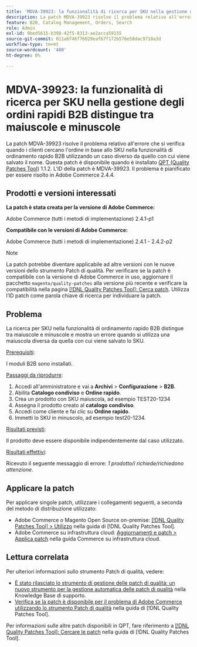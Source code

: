```yaml
---
title: 'MDVA-39923: la funzionalità di ricerca per SKU nella gestione degli ordini rapidi B2B distingue tra maiuscole e minuscole'
description: La patch MDVA-39923 risolve il problema relativo all'errore che si verifica quando i clienti cercano l'ordine in base allo SKU nella funzionalità di ordinamento rapido B2B utilizzando un caso diverso da quello con cui viene salvato il nome. Questa patch è disponibile quando è installato [Quality Patches Tool (QPT)](https://experienceleague.adobe.com/en/docs/commerce-operations/tools/quality-patches-tool/quality-patches-tool-to-self-serve-quality-patches) 1.1.2. L'ID della patch è MDVA-39923. Il problema è pianificato per essere risolto in Adobe Commerce 2.4.4.
feature: B2B, Catalog Management, Orders, Search
role: Admin
exl-id: 9bed5615-b398-42f5-8313-ae2acca59155
source-git-commit: 011a6f46f76029eaf67f172b576e58dac9710a3d
workflow-type: tm+mt
source-wordcount: '480'
ht-degree: 0%

---
```


# MDVA-39923: la funzionalità di ricerca per SKU nella gestione degli ordini rapidi B2B distingue tra maiuscole e minuscole

La patch MDVA-39923 risolve il problema relativo all&#39;errore che si verifica quando i clienti cercano l&#39;ordine in base allo SKU nella funzionalità di ordinamento rapido B2B utilizzando un caso diverso da quello con cui viene salvato il nome. Questa patch è disponibile quando è installato [QPT (Quality Patches Tool)](https://experienceleague.adobe.com/en/docs/commerce-operations/tools/quality-patches-tool/quality-patches-tool-to-self-serve-quality-patches) 1.1.2. L&#39;ID della patch è MDVA-39923. Il problema è pianificato per essere risolto in Adobe Commerce 2.4.4.

## Prodotti e versioni interessati

**La patch è stata creata per la versione di Adobe Commerce:**

Adobe Commerce (tutti i metodi di implementazione) 2.4.1-p1

**Compatibile con le versioni di Adobe Commerce:**

Adobe Commerce (tutti i metodi di implementazione) 2.4.1 - 2.4.2-p2

>[!NOTE]
>
>La patch potrebbe diventare applicabile ad altre versioni con le nuove versioni dello strumento Patch di qualità. Per verificare se la patch è compatibile con la versione di Adobe Commerce in uso, aggiornare il pacchetto `magento/quality-patches` alla versione più recente e verificare la compatibilità nella pagina [[!DNL Quality Patches Tool]: Cerca patch](https://experienceleague.adobe.com/en/docs/commerce-operations/tools/quality-patches-tool/quality-patches-tool-to-self-serve-quality-patches). Utilizza l’ID patch come parola chiave di ricerca per individuare la patch.

## Problema

La ricerca per SKU nella funzionalità di ordinamento rapido B2B distingue tra maiuscole e minuscole e mostra un errore quando si utilizza una maiuscola diversa da quella con cui viene salvato lo SKU.

<u>Prerequisiti</u>:

I moduli B2B sono installati.

<u>Passaggi da riprodurre</u>:

1. Accedi all&#39;amministratore e vai a **Archivi** > **Configurazione** > **B2B**.
1. Abilita **Catalogo condiviso** e **Ordine rapido**.
1. Crea un prodotto con SKU maiuscola, ad esempio TEST20-1234
1. Assegna il prodotto creato al **catalogo condiviso**.
1. Accedi come cliente e fai clic su **Ordine rapido**.
1. Immetti lo SKU in minuscolo, ad esempio test20-1234.

<u>Risultati previsti</u>:

Il prodotto deve essere disponibile indipendentemente dal caso utilizzato.

<u>Risultati effettivi</u>:

Ricevuto il seguente messaggio di errore: *1 prodotto/i richiede/richiedono attenzione*.

## Applicare la patch

Per applicare singole patch, utilizzare i collegamenti seguenti, a seconda del metodo di distribuzione utilizzato:

* Adobe Commerce o Magento Open Source on-premise: [[!DNL Quality Patches Tool] > Utilizzo](/help/tools/quality-patches-tool/usage.md) nella guida di [!DNL Quality Patches Tool].
* Adobe Commerce su infrastruttura cloud: [Aggiornamenti e patch > Applica patch](https://experienceleague.adobe.com/docs/commerce-cloud-service/user-guide/develop/upgrade/apply-patches.html) nella guida Commerce su infrastruttura cloud.

## Lettura correlata

Per ulteriori informazioni sullo strumento Patch di qualità, vedere:

* [È stato rilasciato lo strumento di gestione delle patch di qualità: un nuovo strumento per la gestione automatica delle patch di qualità](https://experienceleague.adobe.com/en/docs/commerce-operations/tools/quality-patches-tool/quality-patches-tool-to-self-serve-quality-patches) nella Knowledge Base di supporto.
* [Verifica se la patch è disponibile per il problema di Adobe Commerce utilizzando lo strumento Patch di qualità](/help/tools/quality-patches-tool/patches-available-in-qpt/check-patch-for-magento-issue-with-magento-quality-patches.md) nella guida di [!DNL Quality Patches Tool].

Per informazioni sulle altre patch disponibili in QPT, fare riferimento a [[!DNL Quality Patches Tool]: Cercare le patch](https://experienceleague.adobe.com/tools/commerce-quality-patches/index.html) nella guida di [!DNL Quality Patches Tool].
